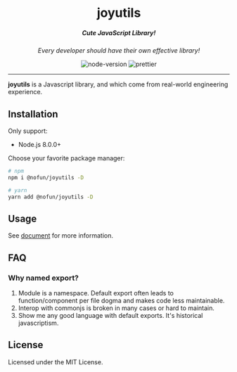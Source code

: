 <h1 align="center">joyutils</h1>
<h5 align="center">Cute JavaScript Library!</h5>

<div align="center">

_Every developer should have their own effective library!_

![node-version](https://img.shields.io/badge/node-%3E8.0.0-brightgreenf) ![prettier](https://img.shields.io/badge/code%20style-prettier-%23ff69b4)

</div>

<hr />

**joyutils** is a Javascript library, and which come from real-world engineering experience.

## Installation

Only support:

- Node.js 8.0.0+

Choose your favorite package manager:

```bash
# npm
npm i @nofun/joyutils -D

# yarn
yarn add @nofun/joyutils -D
```

## Usage

See [document](https://doc.joyjoy.cc/docs/project/frontend-toolkit-chain/joyutils/) for more information.

## FAQ

### Why named export?

1. Module is a namespace. Default export often leads to function/component per file dogma and makes code less maintainable.
2. Interop with commonjs is broken in many cases or hard to maintain.
3. Show me any good language with default exports. It's historical javascriptism.

## License

Licensed under the MIT License.
